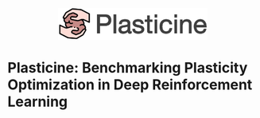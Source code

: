 <p align="center"><img align="center" width="300px" src="assets/logo.png"></p>

# Plasticine: Benchmarking Plasticity Optimization in Deep Reinforcement Learning